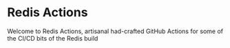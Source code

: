 # Redis Actions

Welcome to Redis Actions, artisanal had-crafted GitHub Actions for some of the CI/CD bits of the Redis build